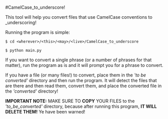 #CamelCase_to_underscore!


This tool will help you convert files that use CamelCase conventions to \_underscoring!

Running the program is simple:

`$ cd <wherever>/<this>/<may>/<live>/CamelCase_to_underscore`

`$ python main.py`

If you want to convert a single phrase (or a number of phrases for that matter), run the program as is and it will prompt you for a phrase to convert.

If you have a file (or many files!) to convert, place them in the _'to be converted'_
directory and then run the program.  It will detect the files that are there and then
read them, convert them, and place the converted file in the _'converted'_ directory!

**IMPORTANT NOTE:** MAKE SURE TO **COPY** YOUR FILES to the *'to_be_converted'* directory, because after running this program,
**IT WILL DELETE THEM!**  Ye have been warned!